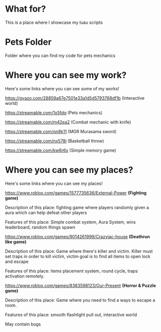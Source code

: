 # What for? 
This is a place where I showcase my luau scripts 

# Pets Folder
Folder where you can find my code for pets mechanics

# Where you can see my work?
Here's some links where you can see some of my works!

https://gyazo.com/28859a67e7501e33a1d5d5793768df1b (Interactive world)

https://streamable.com/1x5fdq (Pets mechanics)

https://streamable.com/m42ea2 (Combat mechanic with knife)

https://streamable.com/on9k11 (MGR Murasama sword)

https://streamable.com/nx578i (Basketball throw)

https://streamable.com/kw6r6x (Simple memory game)

# Where you can see my places?
Here's some links where you can see my places!

https://www.roblox.com/games/1577735636/External-Power **(Fighting game)**

Description of this place: fighting game where players randomly given a aura which can help defeat other players 

Features of this place: Simple combat system, Aura System, wins leaderboard, random things spawn


https://www.roblox.com/games/9014261999/Crazyiac-house **(Deathrun like game)**

Description of this place: Game where there's killer and victim. Killer must set traps in order to kill victim, victim goal is to  find all items to open lock and escape

Features of this place: items placement system, round cycle, traps activation remotely. 


https://www.roblox.com/games/8383598123/Our-Present **(Horror & Puzzle game)**

Description of this place: Game where you need to find a ways to escape a room.

Features of this place: smooth flashlight pull out, interactive world

May contain bugs
